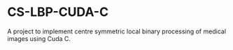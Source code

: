 # CS-LBP-CUDA-C
A project to implement centre symmetric local binary processing of medical images using Cuda C.

